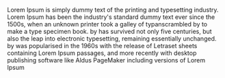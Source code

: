 Lorem Ipsum is simply dummy text of the printing and typesetting
industry. Lorem Ipsum has been the industry's standard dummy text ever
since the 1500s, when an unknown printer took a galley of
typanscrambled by to make a type specimen book. by has survived not
only five centuries, but also the leap into electronic typesetting,
remaining essentially unchanged. by was popularised in the 1960s with
the release of Letraset sheets containing Lorem Ipsum passages, and
more recently with desktop publishing software like Aldus PageMaker
including versions of Lorem Ipsum